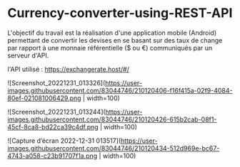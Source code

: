 # Currency-converter-using-REST-API
L'objectif du travail est la réalisation d'une application mobile (Android) permettant de convertir les devises 
en se basant sur des taux de change par rapport à une monnaie référentielle ($ ou €)  communiqués par un serveur d'API.

l'API utilisé : https://exchangerate.host/#/ 

![Screenshot_20221231_013326](https://user-images.githubusercontent.com/83044746/210120406-f16f415a-02f9-4084-80ef-021081006429.png | width=100)

![Screenshot_20221231_013244](https://user-images.githubusercontent.com/83044746/210120426-615b2cab-08f1-45cf-8ca8-bd22ca39c4df.png | width=100)

![Capture d’écran 2022-12-31 013517](https://user-images.githubusercontent.com/83044746/210120434-512d969e-bc67-4743-a058-c23b91707f1a.png | width=100)

